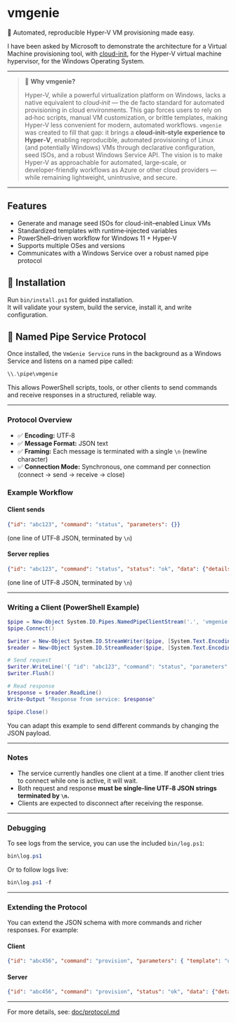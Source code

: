 # vmgenie

🧞 Automated, reproducible Hyper‑V VM provisioning made easy.

I have been asked by Microsoft to demonstrate the architecture for a Virtual Machine provisioning tool, with [cloud-init](https://cloud-init.io/), for the Hyper-V virtual machine hypervisor, for the Windows Operating System.

---

> 📝 **Why vmgenie?**
>
> Hyper‑V, while a powerful virtualization platform on Windows, lacks a native equivalent to *cloud‑init* — the de facto standard for automated provisioning in cloud environments.
> This gap forces users to rely on ad‑hoc scripts, manual VM customization, or brittle templates, making Hyper‑V less convenient for modern, automated workflows.
> `vmgenie` was created to fill that gap: it brings a **cloud‑init–style experience to Hyper‑V**, enabling reproducible, automated provisioning of Linux (and potentially Windows) VMs through declarative configuration, seed ISOs, and a robust Windows Service API.
> The vision is to make Hyper‑V as approachable for automated, large‑scale, or developer‑friendly workflows as Azure or other cloud providers — while remaining lightweight, unintrusive, and secure.

---

## Features

- Generate and manage seed ISOs for cloud-init–enabled Linux VMs
- Standardized templates with runtime‑injected variables
- PowerShell–driven workflow for Windows 11 + Hyper‑V
- Supports multiple OSes and versions
- Communicates with a Windows Service over a robust named pipe protocol

## 🧰 Installation

Run `bin/install.ps1` for guided installation.  
It will validate your system, build the service, install it, and write configuration.

## 📡 Named Pipe Service Protocol

Once installed, the `VmGenie Service` runs in the background as a Windows Service and listens on a named pipe called:

```powershell
\\.\pipe\vmgenie
````

This allows PowerShell scripts, tools, or other clients to send commands and receive responses in a structured, reliable way.

---

### Protocol Overview

- ✅ **Encoding:** UTF‑8
- ✅ **Message Format:** JSON text
- ✅ **Framing:** Each message is terminated with a single `\n` (newline character)
- ✅ **Connection Mode:** Synchronous, one command per connection (connect → send → receive → close)

### Example Workflow

#### Client sends

```json
{"id": "abc123", "command": "status", "parameters": {}}
```

(one line of UTF‑8 JSON, terminated by `\n`)

#### Server replies

```json
{"id": "abc123", "command": "status", "status": "ok", "data": {"details": "Service is running."}}
```

(one line of UTF‑8 JSON, terminated by `\n`)

---

### Writing a Client (PowerShell Example)

```powershell
$pipe = New-Object System.IO.Pipes.NamedPipeClientStream('.', 'vmgenie', [System.IO.Pipes.PipeDirection]::InOut)
$pipe.Connect()

$writer = New-Object System.IO.StreamWriter($pipe, [System.Text.Encoding]::UTF8)
$reader = New-Object System.IO.StreamReader($pipe, [System.Text.Encoding]::UTF8)

# Send request
$writer.WriteLine('{ "id": "abc123", "command": "status", "parameters": {} }')
$writer.Flush()

# Read response
$response = $reader.ReadLine()
Write-Output "Response from service: $response"

$pipe.Close()
```

You can adapt this example to send different commands by changing the JSON payload.

---

### Notes

- The service currently handles one client at a time. If another client tries to connect while one is active, it will wait.
- Both request and response **must be single-line UTF‑8 JSON strings terminated by `\n`.**
- Clients are expected to disconnect after receiving the response.

---

### Debugging

To see logs from the service, you can use the included `bin/log.ps1`:

```powershell
bin\log.ps1
```

Or to follow logs live:

```powershell
bin\log.ps1 -f
```

---

### Extending the Protocol

You can extend the JSON schema with more commands and richer responses. For example:

#### Client

```json
{"id": "abc456", "command": "provision", "parameters": { "template": "ubuntu-24.04", "vm_name": "testvm" }}
```

#### Server

```json
{"id": "abc456", "command": "provision", "status": "ok", "data": {"details": "VM 'testvm' provisioning started."}}
```

---

For more details, see: [doc/protocol.md](./doc/protocol.md)
